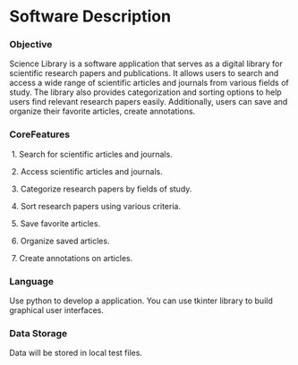 # Software Description

### Objective

Science Library is a software application that serves as a digital library for scientific research papers and publications. It allows users to search and access a wide range of scientific articles and journals from various fields of study. The library also provides categorization and sorting options to help users find relevant research papers easily. Additionally, users can save and organize their favorite articles, create annotations.

### CoreFeatures

​	1.	Search for scientific articles and journals.

​	2.	Access scientific articles and journals.

​	3.	Categorize research papers by fields of study.

​	4.	Sort research papers using various criteria.

​	5.	Save favorite articles.

​	6.	Organize saved articles.

​	7.	Create annotations on articles.

### Language

Use python to develop a application. You can use tkinter library to build graphical user interfaces.

### Data Storage

Data will be stored in local test files.